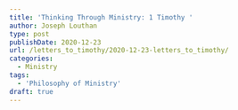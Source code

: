 ```yaml
---
title: 'Thinking Through Ministry: 1 Timothy '
author: Joseph Louthan
type: post
publishDate: 2020-12-23
url: /letters_to_timothy/2020-12-23-letters_to_timothy/
categories:
  - Ministry
tags:
  - 'Philosophy of Ministry'
draft: true
---
```

